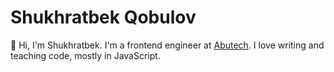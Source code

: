 # Shukhratbek Qobulov

👋 Hi, I'm Shukhratbek. I'm a frontend engineer at [Abutech](https://abutech.uz). I love writing and teaching code, mostly in JavaScript.
